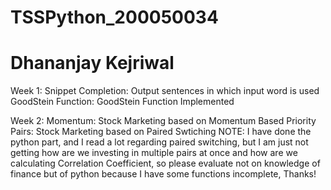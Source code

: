 # TSSPython_200050034 
# Dhananjay Kejriwal

Week 1:
  Snippet Completion: Output sentences in which input word is used
  GoodStein Function: GoodStein Function Implemented
  
Week 2:
  Momentum: Stock Marketing based on Momentum Based Priority
  Pairs: Stock Marketing based on Paired Swtiching
    NOTE: I have done the python part, and I read a lot regarding paired switching, but I am just not getting how are we investing in multiple pairs at once and how are we         calculating Correlation Coefficient, so please evaluate not on knowledge of finance but of python because I have some functions incomplete, Thanks!
